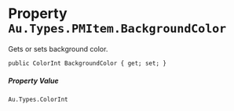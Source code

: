# Property `Au.Types.PMItem.BackgroundColor`

Gets or sets background color.

```
public ColorInt BackgroundColor { get; set; }
```

##### Property Value

`Au.Types.ColorInt`